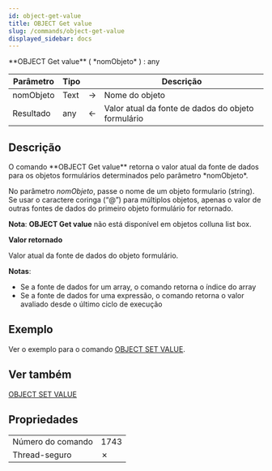 ```yaml
---
id: object-get-value
title: OBJECT Get value
slug: /commands/object-get-value
displayed_sidebar: docs
---
```


<!--REF #_command_.OBJECT Get value.Syntax-->**OBJECT Get value** ( *nomObjeto* ) : any<!-- END REF-->
<!--REF #_command_.OBJECT Get value.Params-->
| Parâmetro | Tipo |  | Descrição |
| --- | --- | --- | --- |
| nomObjeto | Text | &#8594;  | Nome do objeto |
| Resultado | any | &#8592; | Valor atual da fonte de dados do objeto formulário |

<!-- END REF-->

## Descrição 

<!--REF #_command_.OBJECT Get value.Summary-->O comando **OBJECT Get value** retorna o valor atual da fonte de dados para os objetos formulários determinados pelo parâmetro *nomObjeto*.<!-- END REF-->

No parâmetro *nomObjeto*, passe o nome de um objeto formulario (string). Se usar o caractere coringa (“@”) para múltiplos objetos, apenas o valor de outras fontes de dados do primeiro objeto formulário for retornado.

**Nota**: **OBJECT Get value** não está disponível em objetos colluna list box.

**Valor retornado**

Valor atual da fonte de dados do objeto formulário. 

**Notas**:

* Se a fonte de dados for um array, o comando retorna o índice do array
* Se a fonte de dados for uma expressão, o comando retorna o valor avaliado desde o último ciclo de execução

## Exemplo 

Ver o exemplo para o comando [OBJECT SET VALUE](object-set-value.md). 

## Ver também 

[OBJECT SET VALUE](object-set-value.md)  

## Propriedades

|  |  |
| --- | --- |
| Número do comando | 1743 |
| Thread-seguro | &cross; |


